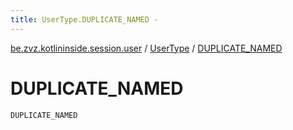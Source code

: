 ```yaml
---
title: UserType.DUPLICATE_NAMED - 
---
```


[be.zvz.kotlininside.session.user](../index.html) / [UserType](index.html) / [DUPLICATE_NAMED](./-d-u-p-l-i-c-a-t-e_-n-a-m-e-d.html)

# DUPLICATE_NAMED

`DUPLICATE_NAMED`